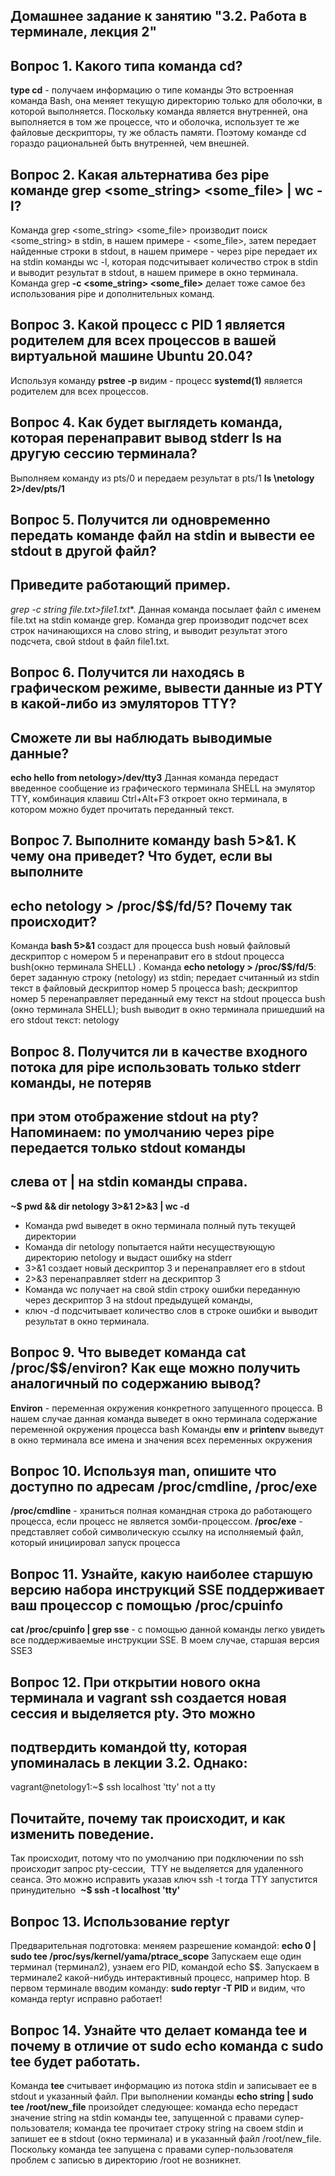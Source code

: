 ## Домашнее задание к занятию "3.2. Работа в терминале, лекция 2"
##
## Вопрос 1. Какого типа команда cd?
**type cd** - получаем информацию о типе команды
Это встроенная команда Bash, она меняет текущую директорию только для оболочки, в которой выполняется. 
Поскольку команда является внутренней, она выполняется в том же процессе, что и оболочка, использует те же 
файловые дескрипторы, ту же область памяти. Поэтому команде cd гораздо рациональней быть внутренней, чем внешней.
## 
## Вопрос 2. Какая альтернатива без pipe команде grep <some_string> <some_file> | wc -l? 
Команда grep <some_string> <some_file> производит поиск <some_string> в stdin, в нашем примере - <some_file>, 
затем передает найденные строки в stdout, в нашем примере - через pipe передает их на stdin команды wc -l, 
которая подсчитывает количество строк в stdin и выводит результат в stdout, в нашем примере в окно терминала.
Команда grep **-c <some_string> <some_file>** делает тоже самое без использования pipe и дополнительных команд.
##
## Вопрос 3. Какой процесс с PID 1 является родителем для всех процессов в вашей виртуальной машине Ubuntu 20.04?
Используя команду **pstree -p** видим - процесс **systemd(1)** является родителем для всех процессов.
##
## Вопрос 4. Как будет выглядеть команда, которая перенаправит вывод stderr ls на другую сессию терминала?
Выполняем команду из pts/0 и передаем результат в pts/1
**ls \netology 2>/dev/pts/1**
##
## Вопрос 5. Получится ли одновременно передать команде файл на stdin и вывести ее stdout в другой файл? 
## Приведите работающий пример.
**grep -c string* file.txt>file1.txt**. Данная команда посылает файл с именем file.txt на stdin команде grep. 
Команда grep производит подсчет всех строк начинающихся на слово string, и выводит результат этого подсчета, 
свой stdout в файл file1.txt.
##
## Вопрос 6. Получится ли находясь в графическом режиме, вывести данные из PTY в какой-либо из эмуляторов TTY? 
## Сможете ли вы наблюдать выводимые данные?
**echo hello from netology>/dev/tty3**
Данная команда передаст введенное сообщение из графического терминала SHELL на эмулятор TTY, комбинация клавиш 
Ctrl+Alt+F3 откроет окно терминала, в котором можно будет прочитать переданный текст.
##
## Вопрос 7. Выполните команду bash 5>&1. К чему она приведет? Что будет, если вы выполните 
## echo netology > /proc/$$/fd/5? Почему так происходит?
Команда **bash 5>&1** создаст для процесса bush новый файловый дескриптор с номером 5 и перенаправит его в stdout 
процесса bush(окно терминала SHELL) .
Команда **echo netology > /proc/$$/fd/5**: берет заданную строку (netology) из stdin; передает считанный из stdin 
текст в файловый дескриптор номер 5 процесса bash; дескриптор номер 5 перенаправляет переданный ему текст на 
stdout процесса bush (окно терминала SHELL); bush выводит в окно терминала пришедший на его stdout текст: netology
##
## Вопрос 8. Получится ли в качестве входного потока для pipe использовать только stderr команды, не потеряв 
## при этом отображение stdout на pty? Напоминаем: по умолчанию через pipe передается только stdout команды 
## слева от | на stdin команды справа. 
**~$ pwd && dir netology 3>&1 2>&3 | wc -d**
- Команда pwd выведет в окно терминала полный путь текущей директории
- Команда dir netology попытается найти несуществующую директорию netology и выдаст ошибку на stderr
- 3>&1 создает новый дескриптор 3 и перенаправляет его в stdout
- 2>&3 перенаправляет stderr на дескриптор 3
- Команда wc получает на свой stdin строку ошибки переданную через дескриптор 3 на stdout предыдущей команды, 
- ключ -d подсчитывает количество слов в строке ошибки и выводит результат в окно терминала.
##
## Вопрос 9. Что выведет команда cat /proc/$$/environ? Как еще можно получить аналогичный по содержанию вывод?
**Environ** - переменная окружения конкретного запущенного процесса. В нашем случае данная команда выведет в окно 
терминала содержание переменной окружения процесса bash
Команды **env** и **printenv** выведут в окно терминала все имена и значения всех переменных окружения
##
## Вопрос 10. Используя man, опишите что доступно по адресам /proc/cmdline, /proc/exe
**/proc/cmdline** - храниться полная командная строка до работающего процесса, если процесс не является зомби-процессом.
**/proc/exe** - представляет собой символическую ссылку на исполняемый файл, который инициировал запуск процесса
##
## Вопрос 11. Узнайте, какую наиболее старшую версию набора инструкций SSE поддерживает ваш процессор с помощью /proc/cpuinfo
**cat /proc/cpuinfo | grep sse** - с помощью данной команды легко увидеть все поддерживаемые инструкции SSE. 
В моем случае, старшая версия SSE3
##
## Вопрос 12. При открытии нового окна терминала и vagrant ssh создается новая сессия и выделяется pty. Это можно 
## подтвердить командой tty, которая упоминалась в лекции 3.2. Однако:
vagrant@netology1:~$ ssh localhost 'tty'
not a tty
## Почитайте, почему так происходит, и как изменить поведение.
Так происходит, потому что по умолчанию при подключении по ssh происходит запрос pty-сессии,  TTY не выделяется 
для удаленного сеанса. Это можно исправить указав ключ ssh -t тогда TTY запустится принудительно 
**~$ ssh -t localhost 'tty'**
##
## Вопрос 13. Использование reptyr
Предварительная подготовка: меняем разрешение командой: **echo 0 | sudo tee /proc/sys/kernel/yama/ptrace_scope**
Запускаем еще один терминал (терминал2), узнаем его PID, командой echo $$. Запускаем в терминале2 какой-нибудь 
интерактивный процесс, например htop.
В первом терминале вводим команду: **sudo reptyr -T PID** и видим, что команда reptyr исправно работает!
##
## Вопрос 14. Узнайте что делает команда tee и почему в отличие от sudo echo команда с sudo tee будет работать.
Команда **tee** считывает информацию из потока stdin и записывает ее в stdout и указанный файл.
При выполнении команды **echo string | sudo tee /root/new_file** произойдет следующее: команда echo передаст значение 
string на stdin команды tee, запущенной с правами супер-пользователя; команда tee прочитает строку string на своем 
stdin и запишет ее в stdout (окно терминала) и в указанный файл /root/new_file. Поскольку команда tee запущена с 
правами супер-пользователя проблем с записью в директорию /root не возникнет.